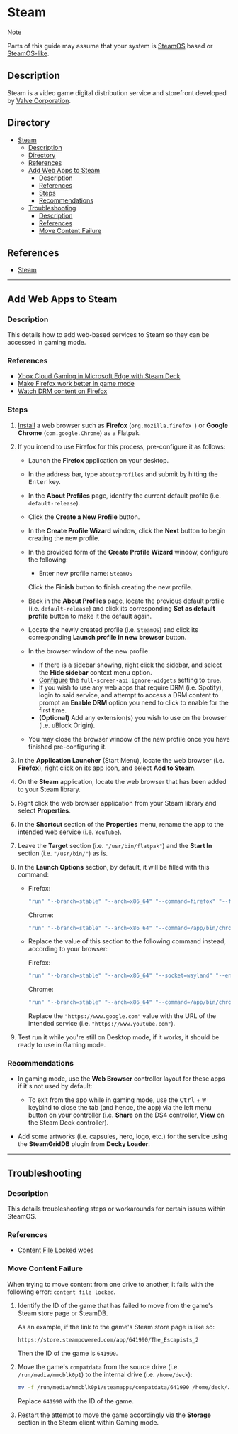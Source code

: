 # Steam

> [!NOTE]  
> Parts of this guide may assume that your system is [SteamOS](../distros/SteamOS.md) based or [SteamOS-like](../distros/Bazzite.md).

## Description

Steam is a video game digital distribution service and storefront developed by [Valve Corporation](https://www.valvesoftware.com).

## Directory

- [Steam](#steam)
  - [Description](#description)
  - [Directory](#directory)
  - [References](#references)
  - [Add Web Apps to Steam](#add-web-apps-to-steam)
    - [Description](#description-1)
    - [References](#references-1)
    - [Steps](#steps)
    - [Recommendations](#recommendations)
  - [Troubleshooting](#troubleshooting)
    - [Description](#description-2)
    - [References](#references-2)
    - [Move Content Failure](#move-content-failure)

## References

- [Steam](https://store.steampowered.com)

---

## Add Web Apps to Steam

### Description

This details how to add web-based services to Steam so they can be accessed in gaming mode.

### References

- [Xbox Cloud Gaming in Microsoft Edge with Steam Deck](https://support.microsoft.com/en-au/topic/xbox-cloud-gaming-in-microsoft-edge-with-steam-deck-43dd011b-0ce8-4810-8302-965be6d53296)
- [Make Firefox work better in game mode](https://www.reddit.com/r/SteamDeck/comments/16eiyi6/make_firefox_work_better_in_game_mode)
- [Watch DRM content on Firefox](https://support.mozilla.org/en-US/kb/enable-drm)

### Steps

1. [Install](flatpak.md#install) a web browser such as **Firefox** (`org.mozilla.firefox `) or **Google Chrome** (`com.google.Chrome`) as a Flatpak.

2. If you intend to use Firefox for this process, pre-configure it as follows:

   - Launch the **Firefox** application on your desktop.
   - In the address bar, type `about:profiles` and submit by hitting the <kbd>Enter</kbd> key.
   - In the **About Profiles** page, identify the current default profile (i.e. `default-release`).
   - Click the **Create a New Profile** button.
   - In the **Create Profile Wizard** window, click the **Next** button to begin creating the new profile.
   - In the provided form of the **Create Profile Wizard** window, configure the following:

     - Enter new profile name: `SteamOS`

      Click the **Finish** button to finish creating the new profile.

   - Back in the **About Profiles** page, locate the previous default profile (i.e. `default-release`) and click its corresponding **Set as default profile** button to make it the default again.
   - Locate the newly created profile (i.e. `SteamOS`) and click its corresponding **Launch profile in new browser** button.
   - In the browser window of the new profile:

     - If there is a sidebar showing, right click the sidebar, and select the **Hide sidebar** context menu option.
     - [Configure](firefox.md#configuration) the `full-screen-api.ignore-widgets` setting to `true`.
     - If you wish to use any web apps that require DRM (i.e. Spotify), login to said service, and attempt to access a DRM content to prompt an **Enable DRM** option you need to click to enable for the first time.
     - **(Optional)** Add any extension(s) you wish to use on the browser (i.e. uBlock Origin).

   - You may close the browser window of the new profile once you have finished pre-configuring it.

3. In the **Application Launcher** (Start Menu), locate the web browser (i.e. **Firefox**), right click on its app icon, and select **Add to Steam**.

4. On the **Steam** application, locate the web browser that has been added to your Steam library.

5. Right click the web browser application from your Steam library and select **Properties**.

6. In the **Shortcut** section of the **Properties** menu, rename the app to the intended web service (i.e. `YouTube`).

7. Leave the **Target** section (i.e. `"/usr/bin/flatpak"`) and the **Start In** section (i.e. `"/usr/bin/"`) as is.

8. In the **Launch Options** section, by default, it will be filled with this command:

   - Firefox:

      ```sh
      "run" "--branch=stable" "--arch=x86_64" "--command=firefox" "--file-forwarding" "org.mozilla.firefox" "@@u" "@@"
      ```

      Chrome:

      ```sh
      "run" "--branch=stable" "--arch=x86_64" "--command=/app/bin/chrome" "--file-forwarding" "com.google.Chrome" "@@u" "@@"
      ```

   - Replace the value of this section to the following command instead, according to your browser:

      Firefox:

      ```sh
      "run" "--branch=stable" "--arch=x86_64" "--socket=wayland" "--env=MOZ_ENABLE_WAYLAND=1" "--env=GDK_SCALE=1.25" "--command=firefox" "--file-forwarding" "org.mozilla.firefox" "@@u" "@@" "-P" "SteamOS" "--kiosk" "https://www.google.com"
      ```

      Chrome:

      ```sh
      "run" "--branch=stable" "--arch=x86_64" "--command=/app/bin/chrome" "--file-forwarding" "com.google.Chrome" "@@u" "@@" "--window-size=1024,640" "--force-device-scale-factor=1.25" "--device-scale-factor=1.25" "--kiosk" "https://www.google.com"
      ```

      Replace the `"https://www.google.com"` value with the URL of the intended service (i.e. `"https://www.youtube.com"`).

9. Test run it while you're still on Desktop mode, if it works, it should be ready to use in Gaming mode.

### Recommendations

- In gaming mode, use the **Web Browser** controller layout for these apps if it's not used by default:

  - To exit from the app while in gaming mode, use the <kbd>Ctrl</kbd> + <kbd>W</kbd> keybind to close the tab (and hence, the app) via the left menu button on your controller (i.e. **Share** on the DS4 controller, **View** on the Steam Deck controller).

- Add some artworks (i.e. capsules, hero, logo, etc.) for the service using the **SteamGridDB** plugin from **Decky Loader**.

---

## Troubleshooting

### Description

This details troubleshooting steps or workarounds for certain issues within SteamOS.

### References

- [Content File Locked woes](https://www.reddit.com/r/SteamDeck/comments/uaoa4r/content_file_locked_woes)

### Move Content Failure

When trying to move content from one drive to another, it fails with the following error: `content file locked`.

1. Identify the ID of the game that has failed to move from the game's Steam store page or SteamDB.

    As an example, if the link to the game's Steam store page is like so:

    ```
    https://store.steampowered.com/app/641990/The_Escapists_2
    ```

    Then the ID of the game is `641990`.

2. Move the game's `compatdata` from the source drive (i.e. `/run/media/mmcblk0p1`) to the internal drive (i.e. `/home/deck`):

    ```sh
    mv -f /run/media/mmcblk0p1/steamapps/compatdata/641990 /home/deck/.local/share/Steam/steamapps/compatdata/
    ```

    Replace `641990` with the ID of the game.

3. Restart the attempt to move the game accordingly via the **Storage** section in the Steam client within Gaming mode.
